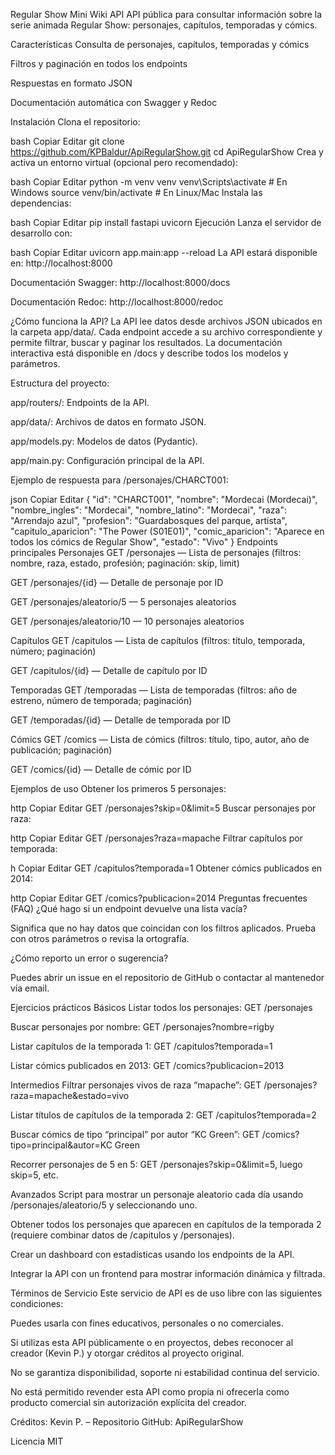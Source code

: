 Regular Show Mini Wiki API
API pública para consultar información sobre la serie animada Regular Show: personajes, capítulos, temporadas y cómics.

Características
Consulta de personajes, capítulos, temporadas y cómics

Filtros y paginación en todos los endpoints

Respuestas en formato JSON

Documentación automática con Swagger y Redoc

Instalación
Clona el repositorio:

bash
Copiar
Editar
git clone https://github.com/KPBaldur/ApiRegularShow.git
cd ApiRegularShow
Crea y activa un entorno virtual (opcional pero recomendado):

bash
Copiar
Editar
python -m venv venv
venv\Scripts\activate  # En Windows
source venv/bin/activate  # En Linux/Mac
Instala las dependencias:

bash
Copiar
Editar
pip install fastapi uvicorn
Ejecución
Lanza el servidor de desarrollo con:

bash
Copiar
Editar
uvicorn app.main:app --reload
La API estará disponible en: http://localhost:8000

Documentación Swagger: http://localhost:8000/docs

Documentación Redoc: http://localhost:8000/redoc

¿Cómo funciona la API?
La API lee datos desde archivos JSON ubicados en la carpeta app/data/. Cada endpoint accede a su archivo correspondiente y permite filtrar, buscar y paginar los resultados.
La documentación interactiva está disponible en /docs y describe todos los modelos y parámetros.

Estructura del proyecto:

app/routers/: Endpoints de la API.

app/data/: Archivos de datos en formato JSON.

app/models.py: Modelos de datos (Pydantic).

app/main.py: Configuración principal de la API.

Ejemplo de respuesta para /personajes/CHARCT001:

json
Copiar
Editar
{
  "id": "CHARCT001",
  "nombre": "Mordecai (Mordecai)",
  "nombre_ingles": "Mordecai",
  "nombre_latino": "Mordecai",
  "raza": "Arrendajo azul",
  "profesion": "Guardabosques del parque, artista",
  "capitulo_aparicion": "The Power (S01E01)",
  "comic_aparicion": "Aparece en todos los cómics de Regular Show",
  "estado": "Vivo"
}
Endpoints principales
Personajes
GET /personajes — Lista de personajes (filtros: nombre, raza, estado, profesión; paginación: skip, limit)

GET /personajes/{id} — Detalle de personaje por ID

GET /personajes/aleatorio/5 — 5 personajes aleatorios

GET /personajes/aleatorio/10 — 10 personajes aleatorios

Capítulos
GET /capitulos — Lista de capítulos (filtros: título, temporada, número; paginación)

GET /capitulos/{id} — Detalle de capítulo por ID

Temporadas
GET /temporadas — Lista de temporadas (filtros: año de estreno, número de temporada; paginación)

GET /temporadas/{id} — Detalle de temporada por ID

Cómics
GET /comics — Lista de cómics (filtros: título, tipo, autor, año de publicación; paginación)

GET /comics/{id} — Detalle de cómic por ID

Ejemplos de uso
Obtener los primeros 5 personajes:

http
Copiar
Editar
GET /personajes?skip=0&limit=5
Buscar personajes por raza:

http
Copiar
Editar
GET /personajes?raza=mapache
Filtrar capítulos por temporada:

h
Copiar
Editar
GET /capitulos?temporada=1
Obtener cómics publicados en 2014:

http
Copiar
Editar
GET /comics?publicacion=2014
Preguntas frecuentes (FAQ)
¿Qué hago si un endpoint devuelve una lista vacía?

Significa que no hay datos que coincidan con los filtros aplicados. Prueba con otros parámetros o revisa la ortografía.

¿Cómo reporto un error o sugerencia?

Puedes abrir un issue en el repositorio de GitHub o contactar al mantenedor vía email.

Ejercicios prácticos
Básicos
Listar todos los personajes:
GET /personajes

Buscar personajes por nombre:
GET /personajes?nombre=rigby

Listar capítulos de la temporada 1:
GET /capitulos?temporada=1

Listar cómics publicados en 2013:
GET /comics?publicacion=2013

Intermedios
Filtrar personajes vivos de raza “mapache”:
GET /personajes?raza=mapache&estado=vivo

Listar títulos de capítulos de la temporada 2:
GET /capitulos?temporada=2

Buscar cómics de tipo “principal” por autor “KC Green”:
GET /comics?tipo=principal&autor=KC Green

Recorrer personajes de 5 en 5:
GET /personajes?skip=0&limit=5, luego skip=5, etc.

Avanzados
Script para mostrar un personaje aleatorio cada día usando /personajes/aleatorio/5 y seleccionando uno.

Obtener todos los personajes que aparecen en capítulos de la temporada 2 (requiere combinar datos de /capitulos y /personajes).

Crear un dashboard con estadísticas usando los endpoints de la API.

Integrar la API con un frontend para mostrar información dinámica y filtrada.

Términos de Servicio
Este servicio de API es de uso libre con las siguientes condiciones:

Puedes usarla con fines educativos, personales o no comerciales.

Si utilizas esta API públicamente o en proyectos, debes reconocer al creador (Kevin P.) y otorgar créditos al proyecto original.

No se garantiza disponibilidad, soporte ni estabilidad continua del servicio.

No está permitido revender esta API como propia ni ofrecerla como producto comercial sin autorización explícita del creador.

Créditos:
Kevin P. – Repositorio GitHub: ApiRegularShow

Licencia
MIT